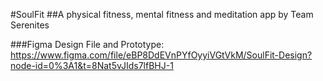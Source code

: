 #SoulFit 
##A physical fitness, mental fitness and meditation app by Team Serenites

###Figma Design File and Prototype:
https://www.figma.com/file/eBP8DdEVnPYfOyyiVGtVkM/SoulFit-Design?node-id=0%3A1&t=8Nat5vJIds7lfBHJ-1

